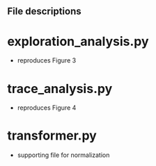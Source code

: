 ## File descriptions

# exploration_analysis.py
- reproduces Figure 3

# trace_analysis.py
- reproduces Figure 4

# transformer.py
- supporting file for normalization

